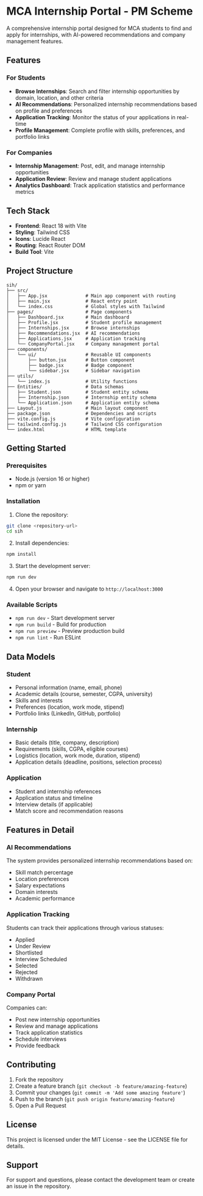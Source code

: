 # MCA Internship Portal - PM Scheme

A comprehensive internship portal designed for MCA students to find and apply for internships, with AI-powered recommendations and company management features.

## Features

### For Students
- **Browse Internships**: Search and filter internship opportunities by domain, location, and other criteria
- **AI Recommendations**: Personalized internship recommendations based on profile and preferences
- **Application Tracking**: Monitor the status of your applications in real-time
- **Profile Management**: Complete profile with skills, preferences, and portfolio links

### For Companies
- **Internship Management**: Post, edit, and manage internship opportunities
- **Application Review**: Review and manage student applications
- **Analytics Dashboard**: Track application statistics and performance metrics

## Tech Stack

- **Frontend**: React 18 with Vite
- **Styling**: Tailwind CSS
- **Icons**: Lucide React
- **Routing**: React Router DOM
- **Build Tool**: Vite

## Project Structure

```
sih/
├── src/
│   ├── App.jsx              # Main app component with routing
│   ├── main.jsx             # React entry point
│   └── index.css            # Global styles with Tailwind
├── pages/                   # Page components
│   ├── Dashboard.jsx        # Main dashboard
│   ├── Profile.jsx          # Student profile management
│   ├── Internships.jsx      # Browse internships
│   ├── Recommendations.jsx  # AI recommendations
│   ├── Applications.jsx     # Application tracking
│   └── CompanyPortal.jsx    # Company management portal
├── components/
│   └── ui/                  # Reusable UI components
│       ├── button.jsx       # Button component
│       ├── badge.jsx        # Badge component
│       └── sidebar.jsx      # Sidebar navigation
├── utils/
│   └── index.js             # Utility functions
├── Entities/                # Data schemas
│   ├── Student.json         # Student entity schema
│   ├── Internship.json      # Internship entity schema
│   └── Application.json     # Application entity schema
├── Layout.js                # Main layout component
├── package.json             # Dependencies and scripts
├── vite.config.js           # Vite configuration
├── tailwind.config.js       # Tailwind CSS configuration
└── index.html               # HTML template
```

## Getting Started

### Prerequisites

- Node.js (version 16 or higher)
- npm or yarn

### Installation

1. Clone the repository:
```bash
git clone <repository-url>
cd sih
```

2. Install dependencies:
```bash
npm install
```

3. Start the development server:
```bash
npm run dev
```

4. Open your browser and navigate to `http://localhost:3000`

### Available Scripts

- `npm run dev` - Start development server
- `npm run build` - Build for production
- `npm run preview` - Preview production build
- `npm run lint` - Run ESLint

## Data Models

### Student
- Personal information (name, email, phone)
- Academic details (course, semester, CGPA, university)
- Skills and interests
- Preferences (location, work mode, stipend)
- Portfolio links (LinkedIn, GitHub, portfolio)

### Internship
- Basic details (title, company, description)
- Requirements (skills, CGPA, eligible courses)
- Logistics (location, work mode, duration, stipend)
- Application details (deadline, positions, selection process)

### Application
- Student and internship references
- Application status and timeline
- Interview details (if applicable)
- Match score and recommendation reasons

## Features in Detail

### AI Recommendations
The system provides personalized internship recommendations based on:
- Skill match percentage
- Location preferences
- Salary expectations
- Domain interests
- Academic performance

### Application Tracking
Students can track their applications through various statuses:
- Applied
- Under Review
- Shortlisted
- Interview Scheduled
- Selected
- Rejected
- Withdrawn

### Company Portal
Companies can:
- Post new internship opportunities
- Review and manage applications
- Track application statistics
- Schedule interviews
- Provide feedback

## Contributing

1. Fork the repository
2. Create a feature branch (`git checkout -b feature/amazing-feature`)
3. Commit your changes (`git commit -m 'Add some amazing feature'`)
4. Push to the branch (`git push origin feature/amazing-feature`)
5. Open a Pull Request

## License

This project is licensed under the MIT License - see the LICENSE file for details.

## Support

For support and questions, please contact the development team or create an issue in the repository.
